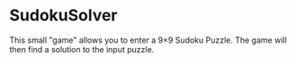# SudokuSolver
This small "game" allows you to enter a 9×9 Sudoku Puzzle. The game will then find a solution to the input puzzle.
